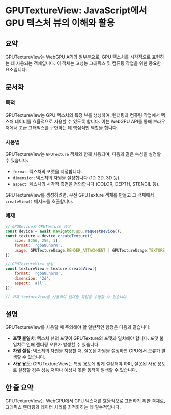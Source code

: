 <!--
Meta Description: # GPUTextureView: JavaScript에서 GPU 텍스처 뷰의 이해와 활용 ## 요약 GPUTextureView는 WebGPU API의 일부분으로, GPU 텍스처를 시각적으로 표현하는 데 사용되는 객체입니다. 이 객체는 고성능 그래픽스 및 컴퓨팅 작업을 위...
Meta Keywords: gpu, gputextureview는, 텍스처의, 있습니다, 텍스처
-->

# GPUTextureView: JavaScript에서 GPU 텍스처 뷰의 이해와 활용

## 요약
GPUTextureView는 WebGPU API의 일부분으로, GPU 텍스처를 시각적으로 표현하는 데 사용되는 객체입니다. 이 객체는 고성능 그래픽스 및 컴퓨팅 작업을 위한 중요한 요소입니다.

## 문서화
### 목적
GPUTextureView는 GPU 텍스처의 특정 뷰를 생성하여, 렌더링과 컴퓨팅 작업에서 텍스처 데이터를 효율적으로 사용할 수 있도록 합니다. 이는 WebGPU API를 통해 브라우저에서 고급 그래픽스를 구현하는 데 핵심적인 역할을 합니다.

### 사용법
GPUTextureView는 `GPUTexture` 객체와 함께 사용되며, 다음과 같은 속성을 설정할 수 있습니다:
- `format`: 텍스처의 포맷을 지정합니다.
- `dimension`: 텍스처의 차원을 설정합니다 (1D, 2D, 3D 등).
- `aspect`: 텍스처의 시각적 측면을 정의합니다 (COLOR, DEPTH, STENCIL 등).

GPUTextureView를 생성하려면, 우선 GPUTexture 객체를 만들고 그 객체에서 `createView()` 메서드를 호출합니다.

### 예제
```javascript
// GPUDevice와 GPUTexture 생성
const device = await navigator.gpu.requestDevice();
const texture = device.createTexture({
    size: [256, 256, 1],
    format: 'rgba8unorm',
    usage: GPUTextureUsage.RENDER_ATTACHMENT | GPUTextureUsage.TEXTURE_BINDING,
});

// GPUTextureView 생성
const textureView = texture.createView({
    format: 'rgba8unorm',
    dimension: '2d',
    aspect: 'all',
});

// 이제 textureView를 사용하여 렌더링 작업을 수행할 수 있습니다.
```

## 설명
GPUTextureView를 사용할 때 주의해야 할 일반적인 함정은 다음과 같습니다:
- **포맷 불일치**: 텍스처 뷰의 포맷이 GPUTexture의 포맷과 일치해야 합니다. 포맷 불일치로 인해 렌더링 오류가 발생할 수 있습니다.
- **차원 설정**: 텍스처의 차원을 지정할 때, 잘못된 차원을 설정하면 GPU에서 오류가 발생할 수 있습니다.
- **사용 용도**: GPUTextureView는 특정 용도에 맞게 설정해야 하며, 잘못된 사용 용도로 설정할 경우 성능 저하나 예상치 못한 동작이 발생할 수 있습니다.

## 한 줄 요약
GPUTextureView는 WebGPU에서 GPU 텍스처를 효율적으로 표현하기 위한 객체로, 그래픽스 렌더링과 데이터 처리를 최적화하는 데 필수적입니다.
